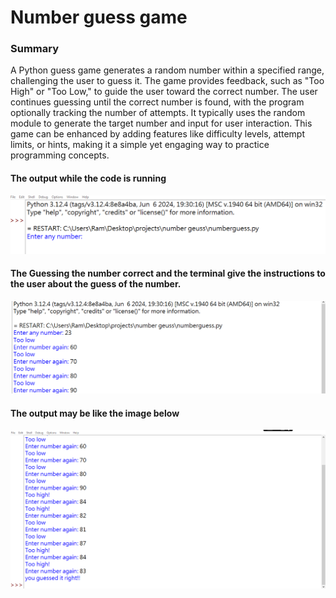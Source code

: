 <h1>
  Number guess game
</h1>
<h3>
  Summary 
</h3>
<p>
  A Python guess game generates a random number within a specified range, challenging the user to guess it. The game provides feedback, such as "Too High" or "Too Low," to guide the user toward the correct number. The user continues guessing until the correct number is found, with the program optionally tracking the number of attempts. It typically uses the random module to generate the target number and input for user interaction. This game can be enhanced by adding features like difficulty levels, attempt limits, or hints, making it a simple yet engaging way to practice programming concepts.
</p>
<h4>
  The output while the code is running
</h4>
<img src ="outputwithoutguess.png">
<h4>
  The Guessing the number correct and the terminal give the instructions to the user about the guess of the number. 
</h4>
<img src = "output 1.png">
<h4>
  The output may be like the image below
</h4>
<img src = "output 2.png">
